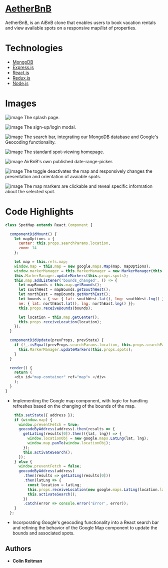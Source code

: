 # [AetherBnB](https://aetherbnb1.herokuapp.com)

AetherBnB, is an AiBnB clone that enables users to book vacation rentals and view available spots on a responsive map/list of properties.

# Technologies

* [MongoDB](https://www.mongodb.com/)
* [Express.js](https://expressjs.com/)
* [React.js](https://reactjs.org)
* [Redux.js](https://redux.js.org)
* [Node.js](https://nodejs.org/)

# Images

![image](https://user-images.githubusercontent.com/46357004/59390340-fa662e00-8d3e-11e9-95e5-fbf1a5885edc.png)
The splash page.


![image](https://user-images.githubusercontent.com/46357004/59390474-5df05b80-8d3f-11e9-82a4-3025279daaf1.png)
The sign-up/login modal.


![image](https://user-images.githubusercontent.com/46357004/59390371-0ce06780-8d3f-11e9-8f4b-748e9327d473.png)
The search bar, integrating our MongoDB database and Google's Geocoding functionality.


![image](https://user-images.githubusercontent.com/46357004/59390406-22ee2800-8d3f-11e9-8d14-795029697828.png)
The standard spot-viewing homepage.


![image](https://user-images.githubusercontent.com/46357004/59390439-39947f00-8d3f-11e9-8284-91bd91aab8eb.png)
AirBnB's own published date-range-picker.


![image](https://user-images.githubusercontent.com/46357004/59390464-4f09a900-8d3f-11e9-96c3-7bebe98b8d8a.png)
The toggle deactivates the map and responsively changes the presentation and orientation of avaiable spots.


![image](https://user-images.githubusercontent.com/46357004/59390507-7f514780-8d3f-11e9-8331-13d460b91156.png)
The map markers are clickable and reveal specific information about the selected spot.

# Code Highlights

```js
class SpotMap extends React.Component {

  componentDidMount() {
    let mapOptions = {
      center: this.props.searchParams.location,
      zoom: 14
    };

    let map = this.refs.map;
    window.map = this.map = new google.maps.Map(map, mapOptions);
    window.markerManager = this.MarkerManager = new MarkerManager(this.map);
    this.MarkerManager.updateMarkers(this.props.spots);
    this.map.addListener('bounds_changed', () => {
      let mapBounds = this.map.getBounds();
      let southWest = mapBounds.getSouthWest();
      let northEast = mapBounds.getNorthEast();
      let bounds = { sw: { lat: southWest.lat(), lng: southWest.lng() }, 
      ne: { lat: northEast.lat(), lng: northEast.lng() }};
      this.props.receiveBounds(bounds);

      let location = this.map.getCenter();
      this.props.receiveLocation(location);
    });
  }

  componentDidUpdate(prevProps, prevState) {
    if (!_.isEqual(prevProps.searchParams.location, this.props.searchParams.location)) {
      this.MarkerManager.updateMarkers(this.props.spots);
    } 
  }

  render() {
    return (
    <div id="map-container" ref="map"> </div>
    );
  }
}
```
* Implementing the Google map component, with logic for handling refreshes based on the changing of the bounds of the map.

```js  handleSelect = address => {
    this.setState({ address });
    if (window.map) {
      window.preventFetch = true;
      geocodeByAddress(address).then(results => {
        getLatLng(results[0]).then(({lat, lng}) => {
          window.locationObj = new google.maps.LatLng(lat, lng);
          window.map.panTo(window.locationObj);
        });
        this.activateSearch();
      });
    } else {
      window.preventFetch = false;
      geocodeByAddress(address)
        .then(results => getLatLng(results[0]))
        .then(latLng => {
          const location = latLng;
          this.props.receiveLocation(new google.maps.LatLng(location.lat, location.lng));
          this.activateSearch();
        })
        .catch(error => console.error('Error', error));
    }
  };

```
* Incorporating Google's geocoding functionality into a React search bar and refining the behavior of the Google Map component to update the bounds and associated spots.

## Authors

* **Colin Reitman**

